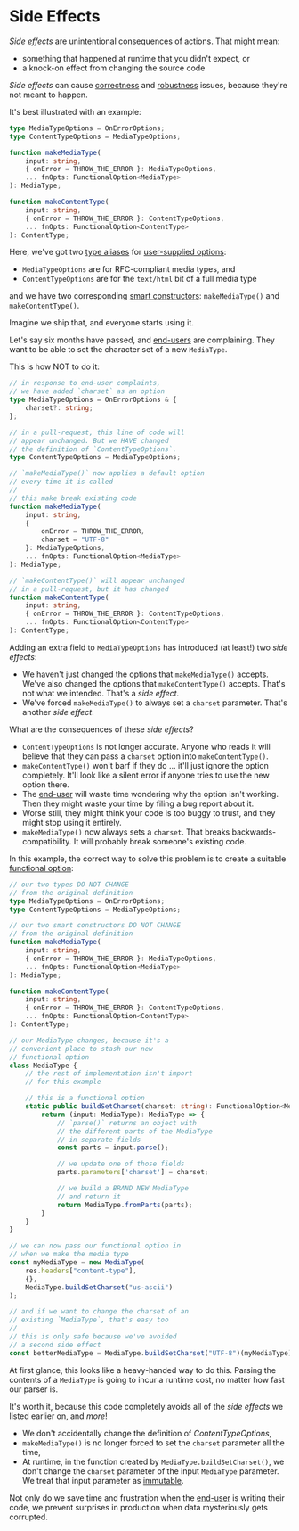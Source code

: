 # Side Effects

_Side effects_ are unintentional consequences of actions. That might mean:

* something that happened at runtime that you didn't expect, or
* a knock-on effect from changing the source code

_Side effects_ can cause [correctness][CORRECTNESS] and [robustness][ROBUSTNESS] issues, because they're not meant to happen.

It's best illustrated with an example:

```typescript
type MediaTypeOptions = OnErrorOptions;
type ContentTypeOptions = MediaTypeOptions;

function makeMediaType(
    input: string,
    { onError = THROW_THE_ERROR }: MediaTypeOptions,
    ... fnOpts: FunctionalOption<MediaType>
): MediaType;

function makeContentType(
    input: string,
    { onError = THROW_THE_ERROR }: ContentTypeOptions,
    ... fnOpts: FunctionalOption<ContentType>
): ContentType;
```

Here, we've got two [type aliases][Type Alias] for [user-supplied options][User-Supplied Options]:

* `MediaTypeOptions` are for RFC-compliant media types, and
* `ContentTypeOptions` are for the `text/html` bit of a full media type

and we have two corresponding [smart constructors][Smart Constructor]: `makeMediaType()` and `makeContentType()`.

Imagine we ship that, and everyone starts using it.

Let's say six months have passed, and [end-users][End-User] are complaining. They want to be able to set the character set of a new `MediaType`.

This is how NOT to do it:

```typescript
// in response to end-user complaints,
// we have added `charset` as an option
type MediaTypeOptions = OnErrorOptions & {
    charset?: string;
};

// in a pull-request, this line of code will
// appear unchanged. But we HAVE changed
// the definition of `ContentTypeOptions`.
type ContentTypeOptions = MediaTypeOptions;

// `makeMediaType()` now applies a default option
// every time it is called
//
// this make break existing code
function makeMediaType(
    input: string,
    {
        onError = THROW_THE_ERROR,
        charset = "UTF-8"
    }: MediaTypeOptions,
    ... fnOpts: FunctionalOption<MediaType>
): MediaType;

// `makeContentType()` will appear unchanged
// in a pull-request, but it has changed
function makeContentType(
    input: string,
    { onError = THROW_THE_ERROR }: ContentTypeOptions,
    ... fnOpts: FunctionalOption<ContentType>
): ContentType;

```

Adding an extra field to `MediaTypeOptions` has introduced (at least!) two _side effects_:

* We haven't just changed the options that `makeMediaType()` accepts. We've also changed the options that `makeContentType()` accepts. That's not what we intended. That's a _side effect_.
* We've forced `makeMediaType()` to always set a `charset` parameter. That's another _side effect_.

What are the consequences of these _side effects_?

* `ContentTypeOptions` is not longer accurate. Anyone who reads it will believe that they can pass a `charset` option into `makeContentType()`.
* `makeContentType()` won't barf if they do ... it'll just ignore the option completely. It'll look like a silent error if anyone tries to use the new option there.
* The [end-user][End-User] will waste time wondering why the option isn't working. Then they might waste your time by filing a bug report about it.
* Worse still, they might think your code is too buggy to trust, and they might stop using it entirely.
* `makeMediaType()` now always sets a `charset`. That breaks backwards-compatibility. It will probably break someone's existing code.

In this example, the correct way to solve this problem is to create a suitable [functional option][User-Supplied Functional Options]:

```typescript
// our two types DO NOT CHANGE
// from the original definition
type MediaTypeOptions = OnErrorOptions;
type ContentTypeOptions = MediaTypeOptions;

// our two smart constructors DO NOT CHANGE
// from the original definition
function makeMediaType(
    input: string,
    { onError = THROW_THE_ERROR }: MediaTypeOptions,
    ... fnOpts: FunctionalOption<MediaType>
): MediaType;

function makeContentType(
    input: string,
    { onError = THROW_THE_ERROR }: ContentTypeOptions,
    ... fnOpts: FunctionalOption<ContentType>
): ContentType;

// our MediaType changes, because it's a
// convenient place to stash our new
// functional option
class MediaType {
    // the rest of implementation isn't import
    // for this example

    // this is a functional option
    static public buildSetCharset(charset: string): FunctionalOption<MediaType> {
        return (input: MediaType): MediaType => {
            // `parse()` returns an object with
            // the different parts of the MediaType
            // in separate fields
            const parts = input.parse();

            // we update one of those fields
            parts.parameters['charset'] = charset;

            // we build a BRAND NEW MediaType
            // and return it
            return MediaType.fromParts(parts);
        }
    }
}

// we can now pass our functional option in
// when we make the media type
const myMediaType = new MediaType(
    res.headers["content-type"],
    {},
    MediaType.buildSetCharset("us-ascii")
);

// and if we want to change the charset of an
// existing `MediaType`, that's easy too
//
// this is only safe because we've avoided
// a second side effect
const betterMediaType = MediaType.buildSetCharset("UTF-8")(myMediaType);
```

At first glance, this looks like a heavy-handed way to do this. Parsing the contents of a `MediaType` is going to incur a runtime cost, no matter how fast our parser is.

It's worth it, because this code completely avoids all of the _side effects_ we listed earlier on, and _more_!

* We don't accidentally change the definition of _ContentTypeOptions_,
* `makeMediaType()` is no longer forced to set the `charset` parameter all the time,
* At runtime, in the function created by `MediaType.buildSetCharset()`, we don't change the `charset` parameter of the input `MediaType` parameter. We treat that input parameter as [immutable][Immutability].

Not only do we save time and frustration when the [end-user][End-User] is writing their code, we prevent surprises in production when data mysteriously gets corrupted.

[ADOPTION]: ../impacted-areas/ADOPTION.md
[CONTRIBUTIONS]: ../impacted-areas/CONTRIBUTIONS.md
[CORRECTNESS]: ../impacted-areas/CORRECTNESS.md
[GOVERNANCE]: ../impacted-areas/GOVERNANCE.md
[PROJECT-MAINTENANCE]: ../impacted-areas/PROJECT-MAINTENANCE.md
[ROBUSTNESS]: ../impacted-areas/ROBUSTNESS.md
[SECURITY]: ../impacted-areas/SECURITY.md
[TESTABILITY]: ../impacted-areas/TESTABILITY.md
[Base Class]: ./base-class.md
[Branded Type]: ./branded-type.md
[Caller]: ./caller.md
[CQRS]: ./CQRS.md
[Data Bag]: ./data-bag.md
[Data Guard]: ./data-guard.md
[Data Guarantee]: ./data-guarantee.md
[Default Value]: ./default-value.md
[Defensive Programming]: ./defensive-programming.md
[Dependency]: ./dependency.md
[Dependency Injection]: ./dependency-injection.md
[Docblock]: ./docblock.md
[End-User]: ./end-user.md
[Entity]: ./entity.md
[Exported Item]: ./exported-item.md
[Flavoured Type]: ./flavoured-type.md
[Function Prefix]: ./function-prefix.md
[Function Signature]: ./function-signature.md
[Hard-Coded]: ./hard-coded.md
[Identity]: ./identity.md
[Immutability]: ./immutability.md
[Inherited Method]: ./inherited-method.md
[Instantiable Type]: ./instantiable-type.md
[Mandatory Dependency]: ./mandatory-dependency.md
[Nominal Typing]: ./nominal-typing.md
[Optional Input]: ./optional-input.md
[Overridden Method]: ./overridden-method.md
[Plain Object]: ./plain-object.md
[Primitive Type]: ./primitive-type.md
[Protocol]: ./protocol.md
[Refined Type]: ./refined-type.md
[Rest Parameter]: ./rest-parameter.md
[Reusability]: ./reusability.md
[Side Effects]: ./side-effects.md
[Smart Constructor]: ./smart-constructor.md
[Structural Typing]: ./structural-typing.md
[Type Alias]: ./type-alias.md
[Type Casting]: ./type-casting.md
[Type Guarantee]: ./type-guarantee.md
[Type Guard]: ./type-guard.md
[Type Inference]: ./type-inference.md
[Type Predicate]: ./type-predicate.md
[Type Signature]: ./type-signature.md
[User-Supplied Functional Options]: ./user-supplied-functional-options.md
[User-Supplied Input]: ./user-supplied-input.md
[User-Supplied Options]: ./user-supplied-options.md
[User-Supplied Optional Dependencies]: ./user-supplied-optional-dependencies.md
[Value]: ./value.md
[Value Object]: ./value-object.md
